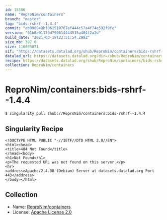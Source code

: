 ```yaml
---
id: 15586
name: "ReproNim/containers"
branch: "master"
tag: "bids-rshrf--1.4.4"
commit: "eb098949b1061510767ef444c57a4f74e592f9fc"
version: "61b8e91176d796614444515a484f2a2d"
build_date: "2021-03-19T23:51:54.289Z"
size_mb: 397.0
size: 116695071
sif: "https://datasets.datalad.org/shub/ReproNim/containers/bids-rshrf--1.4.4/2021-03-19-eb098949-61b8e911/61b8e91176d796614444515a484f2a2d.sif"
datalad_url: https://datasets.datalad.org?dir=/shub/ReproNim/containers/bids-rshrf--1.4.4/2021-03-19-eb098949-61b8e911/
recipe: https://datasets.datalad.org/shub/ReproNim/containers/bids-rshrf--1.4.4/2021-03-19-eb098949-61b8e911/Singularity
collection: ReproNim/containers
---
```


# ReproNim/containers:bids-rshrf--1.4.4

```bash
$ singularity pull shub://ReproNim/containers:bids-rshrf--1.4.4
```

## Singularity Recipe

```singularity
<!DOCTYPE HTML PUBLIC "-//IETF//DTD HTML 2.0//EN">
<html><head>
<title>404 Not Found</title>
</head><body>
<h1>Not Found</h1>
<p>The requested URL was not found on this server.</p>
<hr>
<address>Apache/2.4.38 (Debian) Server at datasets.datalad.org Port 443</address>
</body></html>
```

## Collection

 - Name: [ReproNim/containers](https://github.com/ReproNim/containers)
 - License: [Apache License 2.0](https://api.github.com/licenses/apache-2.0)

